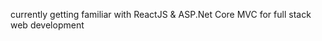 currently getting familiar with ReactJS & ASP.Net Core MVC for full stack web development


<!---
shawarr/shawarr is a ✨ special ✨ repository because its `README.md` (this file) appears on your GitHub profile.
You can click the Preview link to take a look at your changes.
--->
